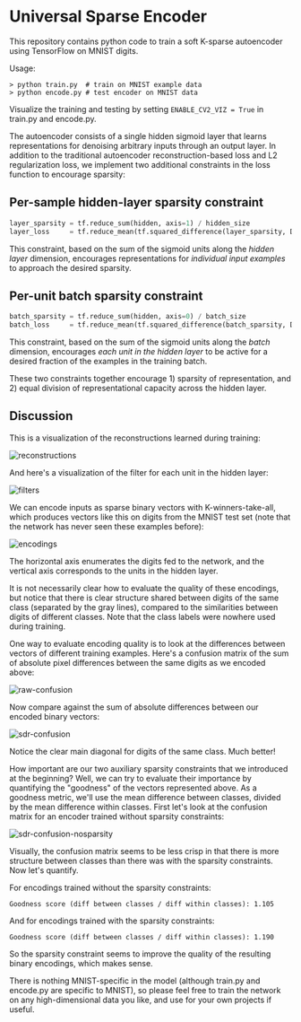 Universal Sparse Encoder
========================

This repository contains python code to train a soft K-sparse autoencoder using
TensorFlow on MNIST digits.

Usage:

```
> python train.py  # train on MNIST example data
> python encode.py # test encoder on MNIST data
```

Visualize the training and testing by setting ``ENABLE_CV2_VIZ = True`` in
train.py and encode.py.

The autoencoder consists of a single hidden sigmoid layer that learns
representations for denoising arbitrary inputs through an output layer. In
addition to the traditional autoencoder reconstruction-based loss and L2
regularization loss, we implement two additional constraints in the loss
function to encourage sparsity:

Per-sample hidden-layer sparsity constraint
-------------------------------------------

```python
layer_sparsity = tf.reduce_sum(hidden, axis=1) / hidden_size
layer_loss     = tf.reduce_mean(tf.squared_difference(layer_sparsity, DESIRED_SPARSITY))
```

This constraint, based on the sum of the sigmoid units along the *hidden layer*
dimension, encourages representations for *individual input examples* to
approach the desired sparsity.


Per-unit batch sparsity constraint
-------------------------------------------

```python
batch_sparsity = tf.reduce_sum(hidden, axis=0) / batch_size
batch_loss     = tf.reduce_mean(tf.squared_difference(batch_sparsity, DESIRED_SPARSITY))
```

This constraint, based on the sum of the sigmoid units along the *batch*
dimension, encourages *each unit in the hidden layer* to be active for a
desired fraction of the examples in the training batch.

These two constraints together encourage 1) sparsity of representation, and 2)
equal division of representational capacity across the hidden layer.

Discussion
----------

This is a visualization of the reconstructions learned during training:

![reconstructions](https://raw.githubusercontent.com/jakebruce/universal-sparse-encoder/master/imgs/reconstructions.png "Reconstructions")

And here's a visualization of the filter for each unit in the hidden layer:

![filters](https://raw.githubusercontent.com/jakebruce/universal-sparse-encoder/master/imgs/filters.png "Filters")

We can encode inputs as sparse binary vectors with K-winners-take-all, which
produces vectors like this on digits from the MNIST test set (note that the
network has never seen these examples before):

![encodings](https://raw.githubusercontent.com/jakebruce/universal-sparse-encoder/master/imgs/encodings.png "Encodings")

The horizontal axis enumerates the digits fed to the network, and the vertical
axis corresponds to the units in the hidden layer.

It is not necessarily clear how to evaluate the quality of these encodings, but
notice that there is clear structure shared between digits of the same class
(separated by the gray lines), compared to the similarities between digits of
different classes. Note that the class labels were nowhere used during training.

One way to evaluate encoding quality is to look at the differences between vectors
of different training examples. Here's a confusion matrix of the sum of absolute pixel
differences between the same digits as we encoded above:

![raw-confusion](https://raw.githubusercontent.com/jakebruce/universal-sparse-encoder/master/imgs/raw_confusion.png "Raw Confusion")

Now compare against the sum of absolute differences between our encoded binary vectors:

![sdr-confusion](https://raw.githubusercontent.com/jakebruce/universal-sparse-encoder/master/imgs/sdr_confusion_constraint100.png "SDR Confusion")

Notice the clear main diagonal for digits of the same class. Much better!

How important are our two auxiliary sparsity constraints that we introduced at
the beginning? Well, we can try to evaluate their importance by quantifying the
"goodness" of the vectors represented above. As a goodness metric, we'll use the
mean difference between classes, divided by the mean difference within classes.
First let's look at the confusion matrix for an encoder trained without sparsity
constraints:

![sdr-confusion-nosparsity](https://raw.githubusercontent.com/jakebruce/universal-sparse-encoder/master/imgs/sdr_confusion_noconstraint.png "SDR Confusion, No sparsity constraint")

Visually, the confusion matrix seems to be less crisp in that there is more
structure between classes than there was with the sparsity constraints. Now
let's quantify.

For encodings trained without the sparsity constraints:

```
Goodness score (diff between classes / diff within classes): 1.105
```

And for encodings trained with the sparsity constraints:

```
Goodness score (diff between classes / diff within classes): 1.190
```

So the sparsity constraint seems to improve the quality of the resulting
binary encodings, which makes sense.

There is nothing MNIST-specific in the model (although train.py and encode.py
are specific to MNIST), so please feel free to train the network on any
high-dimensional data you like, and use for your own projects if useful.

